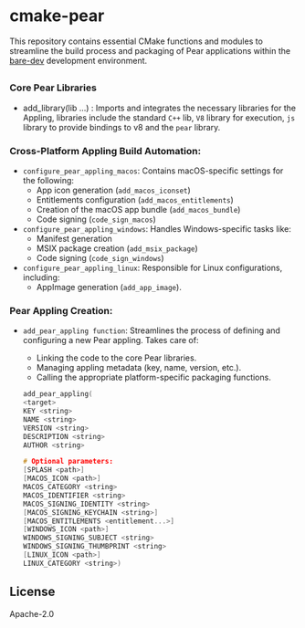 # cmake-pear
This repository contains essential CMake functions and modules to streamline the build process and packaging of Pear applications within the [bare-dev](https://github.com/holepunchto/bare-dev) development environment.

## 
### Core Pear Libraries

- add_library(lib ...) : Imports and integrates the necessary libraries for the Appling, libraries include the standard `C++` lib, `V8` library for execution, `js` library to provide bindings to v8 and the `pear` library.


### Cross-Platform Appling Build Automation:

- `configure_pear_appling_macos`: Contains macOS-specific settings for the following:
    - App icon generation (`add_macos_iconset`)
    - Entitlements configuration (`add_macos_entitlements`)
    - Creation of the macOS app bundle (`add_macos_bundle`)
    - Code signing (`code_sign_macos`)
- `configure_pear_appling_windows`: Handles Windows-specific tasks like:
    - Manifest generation
    - MSIX package creation (`add_msix_package`)
    - Code signing (`code_sign_windows`)
- `configure_pear_appling_linux`: Responsible for Linux configurations, including:
    - AppImage generation (`add_app_image`).

### Pear Appling Creation:
- `add_pear_appling function`: Streamlines the process of defining and configuring  a new Pear appling. Takes care of:
    - Linking the code to the core Pear libraries.
    - Managing appling metadata (key, name, version, etc.).
    - Calling the appropriate platform-specific packaging functions.


    ```c
    add_pear_appling(
    <target> 
    KEY <string> 
    NAME <string> 
    VERSION <string> 
    DESCRIPTION <string> 
    AUTHOR <string> 

    # Optional parameters:
    [SPLASH <path>]
    [MACOS_ICON <path>]
    MACOS_CATEGORY <string>
    MACOS_IDENTIFIER <string>
    MACOS_SIGNING_IDENTITY <string>
    [MACOS_SIGNING_KEYCHAIN <string>]
    [MACOS_ENTITLEMENTS <entitlement...>]
    [WINDOWS_ICON <path>]
    WINDOWS_SIGNING_SUBJECT <string>
    WINDOWS_SIGNING_THUMBPRINT <string>
    [LINUX_ICON <path>]
    LINUX_CATEGORY <string>)
    ```

## License

Apache-2.0

